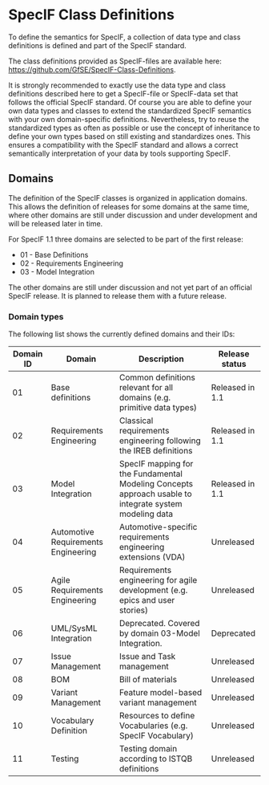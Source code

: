 ﻿# SpecIF Class Definitions

To define the semantics for SpecIF, a collection of data type and class definitions is defined and part of the SpecIF standard. 

The class definitions provided as SpecIF-files are available here: https://github.com/GfSE/SpecIF-Class-Definitions.

It is strongly recommended to exactly use the data type and class definitions 
described here to get a SpecIF-file or SpecIF-data set that follows the official SpecIF standard.
Of course you are able to define your own data types and classes to extend the 
standardized SpecIF semantics with your own domain-specific definitions.
Nevertheless, try to reuse the standardized types as often as possible or use the concept of inheritance 
to define your own types based on still existing and standardizes ones.
This ensures a compatibility with the SpecIF standard and allows a correct semantically interpretation 
of your data by tools supporting SpecIF.   

## Domains

The definition of the SpecIF classes is organized in application domains. 
This allows the definition of releases for some domains at the same time, where 
other domains are still under discussion and under development and will be released later in time.

For SpecIF 1.1 three domains are selected to be part of the first release:

* 01 - Base Definitions
* 02 - Requirements Engineering
* 03 - Model Integration 

The other domains are still under discussion and not yet part of an official SpecIF release. 
It is planned to release them with a future release.

### Domain types
The following list shows the currently defined domains and their IDs:

|Domain ID|Domain|Description|Release status|
|---------|-|-|-|
|01|Base definitions|Common definitions relevant for all domains (e.g. primitive data types)|Released in 1.1|
|02|Requirements Engineering|Classical requirements engineering following the IREB definitions|Released in 1.1|
|03|Model Integration|SpecIF mapping for the Fundamental Modeling Concepts approach usable to integrate system modeling data|Released in 1.1|
|04|Automotive Requirements Engineering|Automotive-specific requirements engineering extensions (VDA)|Unreleased|
|05|Agile Requirements Engineering|Requirements engineering for agile development (e.g. epics and user stories)|Unreleased|
|06|UML/SysML Integration|Deprecated. Covered by domain 03-Model Integration.|Deprecated|
|07|Issue Management|Issue and Task management|Unreleased|
|08|BOM|Bill of materials|Unreleased|
|09|Variant Management|Feature model-based variant management|Unreleased|
|10|Vocabulary Definition|Resources to define Vocabularies (e.g. SpecIF Vocabulary)|Unreleased|
|11|Testing|Testing domain according to ISTQB definitions|Unreleased|
